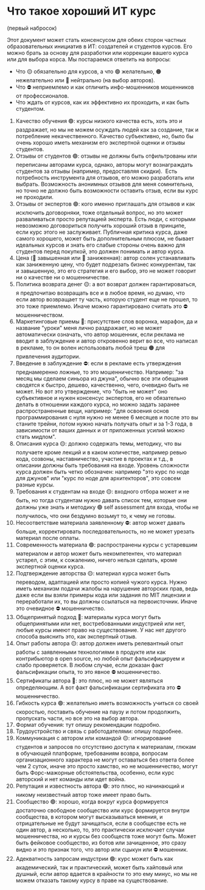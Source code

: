 # Что такое хороший ИТ курс

(первый набросок)

Этот документ может стать консенсусом для обеих сторон частных образовательных инициатив в ИТ: создателей и студентов курсов.
Его можно брать за основу для разработки или коррекции вашего курса или для выбора корса.
Мы постараемся ответить на вопросы:
- Что 🟡 обязательно для курсов, а что 🟢 желательно, 🟠 нежелательно или 🔵 нейтрально (на выбор авторов).
- Что ⛔ неприемлемо и как отличить инфо-мошенников мошенников от профессионалов.
- Что ждать от курсов, как их эффективно их проходить, и как быть студентом.

1. Качество обучения 🟢: курсы низкого качества есть, хоть это и раздражает, но мы не можем осуждать людей как за создание, так и потребление некачественного. Качество субъективно, но, было бы очень хорошо иметь механизм его экспертной оценки и отзывы студентов.
2. Отзывы от студентов 🟢: отзывы не должны быть отфильтрованы или переписаны авторами курса, однако, авторы могут вознаграждать студентов за отзывы (например, предоставляя скидки).  Есть потребность инструмента для отзывов, его можно разработать или выбрать. Возможность анонимных отзывов для меня сомнительна, но точно не должно быть возможности оставить отзыв, если вы курс не проходили.
3. Отзывы от экспертов 🟢: кого именно приглашать для отзывов и как исключить договорняки, тоже отдельный вопрос, но это может разваливаться просто репутацией эксперта. Есть люди, с которыми невозможно договориться получить хороший отзыв в принципе, если курс этого не заслуживает. Публичная критика курса, даже самого хорошего, может быть дополнительным плюсом, не бывает идеальных курсов и знать его слабые стороны очень важно для студентов перед покупкой, это должен понимать и автор курса.
2. Цена (🔵 завышенная или 🔵 заниженная): автор солен устанавливать как заниженную цену, что будет подрезать бизнес конкурентам, так и завышенную, это его стратегия и его выбор, это не может говорит ни о качестве ни о мошенничестве.
3. Политика возврата денег 🟡: а вот возврат должен гарантироваться, я предпочитаю возвращать все и в любое время, но думаю, что если автор возвращает ту часть, которую студент еще не прошел, то это тоже приемлемо. Иначе можно гарантировано считать это ⛔ мошенничеством.
4. Маркетинговые приемы 🔵: присутствие слов воронка, марафон, да и название "уроки" меня лично раздражает, но не может автоматически означать, что автор мошенник, если реклама не вводит в заблуждение и автор откровенно верит во все, что написал в рекламе, то он волен использовать любой треш 🟠 для привлечения аудитории.
5. Введение в заблуждение ⛔: если в рекламе есть утверждения преднамеренно ложные, то это мошенничество. Например: "за месяц мы сделаем синьора из джуна", обычно все эти обещания сводятся к быстро, дешево, качественно, чего, очевидно быть не может. Но вот это утверждение, что "быть не может" оно субъективное и нужен консенсус экспертов, его не обязательно делать в отношении каждого курса, но можно задать заранее распространенные вещи, например: "для освоения основ программирования с нуля нужно не менее 6 месяцев и после это вы станите трейни, потом нужно начать получать опыт и за 1-3 года, в зависимости от ваших данных и от приложенных усилий можно стать мидлом".
6. Описания курса 🟡: должно содержать темы, методику, что вы получаете кроме лекций и в каком количестве, например ревью кода, созвоны, наставничество, участие в проектах и т.д., в описании должны быть требования на входе. Уровень сложности курса должен быть четко обозначен: например "это курс по ноде для джунов" или "курс по ноде для архитекторов", это совсем разные курсы.
7. Требования к студентам на входе 🟡: входного отбора может и не быть, но тогда студентам нужно давать список тем, которые они должны уже знать и методику 🟢 self assessment для входа, чтобы не получилось, что они бездумно возьмут то, к чему не готовы.
8. Несоответствие материала заявленному ⛔: автор может давать больше, корректировать последовательность, но не может урезать материал после оплаты.
9. Современность материала 🟢: распространены курсы с устаревшим материалом и автор может быть некомпетентен, что материал устарел, с этим, к сожалению, ничего нельзя сделать, кроме экспертной оценки курса.
10. Подтверждение авторства 🟡: материал курса может быть переводом, адаптацией или просто копией чужого курса. Нужно иметь механизм подачи жалобы на нарушение авторских прав, ведь даже если вы взяли примеры кода или задания по MIT лицензии и переработали их, то вы должны ссылаться на первоисточник. Иначе это очевидное ⛔ мошенничество.
11. Общепринятый подход 🔵: материалы курса могут быть общепринятыми или нет, востребованными индустрией или нет, любые курсы имеют право на существование. У нас нет другого способа выяснить это, как экспертный отзыв.
12. Опыт работы автора 🟡: автор должен иметь релевантный опыт работы с заявленными технологиями в продукте или как контрибьютор в open source, но любой опыт фальсифицируем и слабо проверяется. В любом случае, если доказан факт фальсификации опыта, то это явное ⛔ мошенничество.
13. Сертификаты автора 🔵: это плюс, но не может являться определяющим. А вот факт фальсификации сертификата это ⛔ мошенничество.
14. Гибкость курса 🟢: желательно иметь возможность учиться со своей скоростью, поставить обучение на паузу и потом продолжить, пропускать части, но все это на выбор автора.
17. Формат обучения: тут опишу рекомендации подробно.
18. Трудоустройство и связь с работодателями: опишу подробнее.
19. Коммуникация с автором или командой 🟡: игнорирование студентов и запросов по отсутствию доступа к материалам, глюкам в обучающей платформе, требованиям возвра, вопросам организационного характера не могут оставаться без ответа более чем 2 суток, иначе это просто хамство, но не мошенничество, могут быть Форс-мажорные обстоятельства, особенно, если курс авторский и нет команды или идет война.
20. Репутация и известность автора 🟢: это плюс, но начинающий и никому неизвестный автор тоже имеет право быть.
21. Сообщество 🟢: хорошо, когда вокруг курса формируется достаточно свободное сообщество или курс формируется внутри сообщества, в котором могут высказываться мнения, и отрицательные не будут зачищаться, если в сообществе есть не один автор, а несколько, то, это практически исключает случаи мошенничества, но и курсы без сообществ тоже могут быть. Может быть фейковое сообщество, из ботов или зачищенное, это сразу видно и это признак того, что автор или сцыкун или ⛔ мошенник.
22. Адекватность запросам индустрии 🟢: курс может быть как академический, так и практический, может быть хайповый или душный, если автор вдается в крайности то это ему минус, но мы не можем отказать такому курсу в праве на существование.
